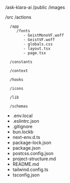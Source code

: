 /ask-klara-ai
   /public
      /images

   /src
      /actions
      
      /app
         /fonts
            - GeistMonoVF.woff
            - GeistVF.woff
            - globals.css 
            - layout.tsx 
            - page.tsx
      
      /constants
      
      /context
      
      /hooks
      
      /icons
      
      /lib
      
      /schemas
      
   - .env.local
   - .eslintrc.json
   - .gitignore
   - bun.lockb
   - next-env.d.ts
   - package-lock.json
   - package.json
   - postcss.config.json
   - project-structure.md
   - README.md
   - tailwind.config.ts
   - tsconfig.json